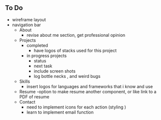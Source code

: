 ## To Do
- wireframe layout
- navigation bar
  - About
    - revise about me section, get professional opinion
  - Projects
    - completed
      - have logos of stacks used for this project
    - in progress projects
      - status
      - next task
      - include screen shots
      - log bottle necks , and weird bugs
  - Skills
    - insert logos for languages and frameworks that i know and use
  - Resume
    -option to make resume another component, or like link to a PDF of resume
  - Contact
    - need to implement icons for each action (styling )
    - learn to implement email function
